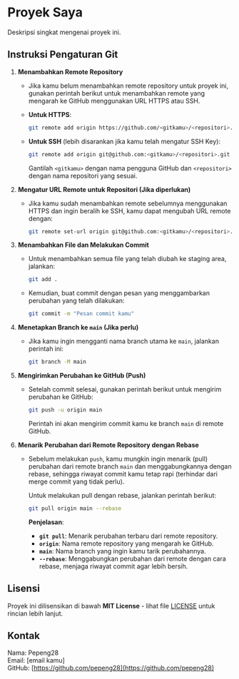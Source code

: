 # Proyek Saya

Deskripsi singkat mengenai proyek ini.

## Instruksi Pengaturan Git

1. **Menambahkan Remote Repository**
   - Jika kamu belum menambahkan remote repository untuk proyek ini, gunakan perintah berikut untuk menambahkan remote yang mengarah ke GitHub menggunakan URL HTTPS atau SSH.
   
   - **Untuk HTTPS**:

     ```bash
     git remote add origin https://github.com/<gitkamu>/<repositori>.git
     ```

   - **Untuk SSH** (lebih disarankan jika kamu telah mengatur SSH Key):

     ```bash
     git remote add origin git@github.com:<gitkamu>/<repositori>.git
     ```

     Gantilah `<gitkamu>` dengan nama pengguna GitHub dan `<repositori>` dengan nama repositori yang sesuai.

2. **Mengatur URL Remote untuk Repositori (Jika diperlukan)**
   - Jika kamu sudah menambahkan remote sebelumnya menggunakan HTTPS dan ingin beralih ke SSH, kamu dapat mengubah URL remote dengan:

     ```bash
     git remote set-url origin git@github.com:<gitkamu>/<repositori>.git
     ```

3. **Menambahkan File dan Melakukan Commit**
   - Untuk menambahkan semua file yang telah diubah ke staging area, jalankan:

     ```bash
     git add .
     ```

   - Kemudian, buat commit dengan pesan yang menggambarkan perubahan yang telah dilakukan:

     ```bash
     git commit -m "Pesan commit kamu"
     ```

4. **Menetapkan Branch ke `main` (Jika perlu)**
   - Jika kamu ingin mengganti nama branch utama ke `main`, jalankan perintah ini:

     ```bash
     git branch -M main
     ```

5. **Mengirimkan Perubahan ke GitHub (Push)**
   - Setelah commit selesai, gunakan perintah berikut untuk mengirim perubahan ke GitHub:

     ```bash
     git push -u origin main
     ```

     Perintah ini akan mengirim commit kamu ke branch `main` di remote GitHub.

6. **Menarik Perubahan dari Remote Repository dengan Rebase**
   - Sebelum melakukan `push`, kamu mungkin ingin menarik (pull) perubahan dari remote branch `main` dan menggabungkannya dengan rebase, sehingga riwayat commit kamu tetap rapi (terhindar dari merge commit yang tidak perlu).

     Untuk melakukan pull dengan rebase, jalankan perintah berikut:

     ```bash
     git pull origin main --rebase
     ```

     **Penjelasan**:
     - **`git pull`**: Menarik perubahan terbaru dari remote repository.
     - **`origin`**: Nama remote repository yang mengarah ke GitHub.
     - **`main`**: Nama branch yang ingin kamu tarik perubahannya.
     - **`--rebase`**: Menggabungkan perubahan dari remote dengan cara rebase, menjaga riwayat commit agar lebih bersih.

## Lisensi

Proyek ini dilisensikan di bawah **MIT License** - lihat file [LICENSE](LICENSE) untuk rincian lebih lanjut.

## Kontak

Nama: Pepeng28  
Email: [email kamu]  
GitHub: [https://github.com/pepeng28](https://github.com/pepeng28)
